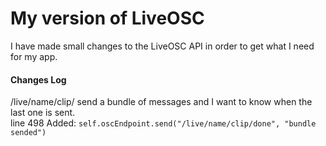 # My version of LiveOSC

I have made small changes to the LiveOSC API in order to get what I need for my app.

#### Changes Log

/live/name/clip/ send a bundle of messages and I want to know when the last one is sent.  
line 498 Added: `self.oscEndpoint.send("/live/name/clip/done", "bundle sended")`
